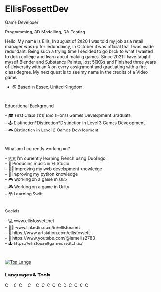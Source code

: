 # EllisFossettDev

<p>Game Developer</p>
<p>Programming, 3D Modelling, QA Testing</p>
<p>Hello, My name is Ellis, In august of 2020 I was told my job as a retail manager was up for redundancy, in October it was official that I was made redundant. 
  Being such a trying time I decided to go back to what I wanted to do in college and learn about making games. Since 2021 I have taught myself Blender and Substance Painter, 
  lost 50KGs and Finished three years of University with an A on every assignment and graduating with a first class degree. My next quest is to see my name in the credits of a Video game.</p>

- 🌎 Based in Essex, United Kingdom

#

<p>Educational Background</p>
- 🎓 First Class (1:1) BSc (Hons) Games Development Graduate <br/>
- 🕹️ Distinction*Distinction*Distinction in Level 3 Games Development <br/>
- 🎮 Distinction in Level 2 Games Development <br/>

#

<p>What am I currently working on?</p>
- 🇫🇷 I’m currently learning French using Duolingo <br/>
- 🎸 Producing music in FLStudio <br/>
- 🧑‍💻 Improving my web development knowledge <br/>
- 🐍 Improving my python knowledge <br/>
- 🎮 Working on a game in UE5 <br/>
- 🎮 Working on a game in Unity <br/>
- 😳 Learning Swift <br/>

#

<p>Socials</p>
- 💻 www.ellisfossett.net <br/>
- 🧑‍💼 www.linkedin.com/in/ellisfossett <br/>
- 🎨 https://www.artstation.com/ellisfossett <br/>
- 🎥 https://www.youtube.com/@iamellis2783 <br/>
- 🕹️ https://ellisfossettgamedev.itch.io/ <br/>

#

[![Top Langs](https://github-readme-stats.vercel.app/api/top-langs/?username=ellisfossettdev&layout=donut)](https://github.com/ellisfossettdev/github-readme-stats)

### Languages & Tools

<img align="left" alt="CSharp" width="15px" style="padding-right:10;" src="https://cdn.jsdelivr.net/gh/devicons/devicon/icons/unity/unity-original.svg" />
<img align="left" alt="CSharp" width="15px" src="https://cdn.jsdelivr.net/gh/devicons/devicon/icons/visualstudio/visualstudio-plain.svg" />
<img align="left" alt="CSharp" width="15px" style="padding-right:10;" src="https://cdn.jsdelivr.net/gh/devicons/devicon/icons/unrealengine/unrealengine-original.svg" />
<img align="left" alt="CSharp" width="15px" style="padding-right:10;" src="https://cdn.jsdelivr.net/gh/devicons/devicon/icons/csharp/csharp-original.svg" />
<img align="left" alt="CSharp" width="15px" src="https://cdn.jsdelivr.net/gh/devicons/devicon/icons/python/python-original.svg" />
<img align="left" alt="CSharp" width="15px" src="https://cdn.jsdelivr.net/gh/devicons/devicon/icons/pycharm/pycharm-original.svg" />
<img align="left" alt="CSharp" width="15px" src="https://cdn.jsdelivr.net/gh/devicons/devicon/icons/bootstrap/bootstrap-original.svg" />
<img align="left" alt="CSharp" width="15px" src="https://cdn.jsdelivr.net/gh/devicons/devicon/icons/vscode/vscode-original.svg" />
<img align="left" alt="CSharp" width="15px" src="https://cdn.jsdelivr.net/gh/devicons/devicon/icons/blender/blender-original.svg" />
<img align="left" alt="CSharp" width="15px" src="https://cdn.jsdelivr.net/gh/devicons/devicon/icons/maya/maya-original.svg" />
<img align="left" alt="CSharp" width="15px" src="https://cdn.jsdelivr.net/gh/devicons/devicon/icons/photoshop/photoshop-plain.svg" />
<img align="left" alt="CSharp" width="15px" src="https://cdn.jsdelivr.net/gh/devicons/devicon/icons/illustrator/illustrator-plain.svg" />
<img align="left" alt="CSharp" width="15px" src="https://cdn.jsdelivr.net/gh/devicons/devicon/icons/premierepro/premierepro-plain.svg" />
<img align="left" alt="CSharp" width="15px" src="https://cdn.jsdelivr.net/gh/devicons/devicon/icons/apple/apple-original.svg" />
<ul></ul>
<br>

#



